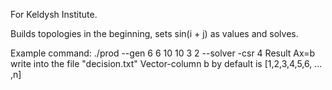 For Keldysh Institute.

Builds topologies in the beginning, sets sin(i + j) as values and solves.

Example command: ./prod --gen 6 6 10 10 3 2 --solver -csr 4
Result Ax=b write into the file "decision.txt"
Vector-column b by default is [1,2,3,4,5,6, ... ,n]


